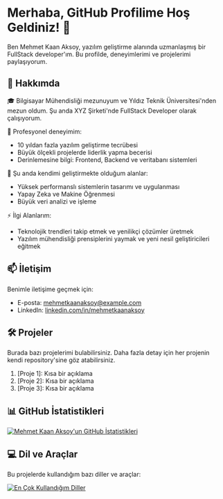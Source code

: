 # Merhaba, GitHub Profilime Hoş Geldiniz! 👋

Ben Mehmet Kaan Aksoy, yazılım geliştirme alanında uzmanlaşmış bir FullStack developer'ım. Bu profilde, deneyimlerimi ve projelerimi paylaşıyorum.

## 🚀 Hakkımda

🎓 Bilgisayar Mühendisliği mezunuyum ve Yıldız Teknik Üniversitesi'nden mezun oldum. Şu anda XYZ Şirketi'nde FullStack Developer olarak çalışıyorum.

💼 Profesyonel deneyimim:
- 10 yıldan fazla yazılım geliştirme tecrübesi
- Büyük ölçekli projelerde liderlik yapma becerisi
- Derinlemesine bilgi: Frontend, Backend ve veritabanı sistemleri

🌱 Şu anda kendimi geliştirmekte olduğum alanlar:
- Yüksek performanslı sistemlerin tasarımı ve uygulanması
- Yapay Zeka ve Makine Öğrenmesi
- Büyük veri analizi ve işleme

⚡ İlgi Alanlarım:
- Teknolojik trendleri takip etmek ve yenilikçi çözümler üretmek
- Yazılım mühendisliği prensiplerini yaymak ve yeni nesil geliştiricileri eğitmek

## 📫 İletişim

Benimle iletişime geçmek için:
- E-posta: mehmetkaanaksoy@example.com
- LinkedIn: [linkedin.com/in/mehmetkaanaksoy](https://www.linkedin.com/in/mehmetkaanaksoy)

## 🛠️ Projeler

Burada bazı projelerimi bulabilirsiniz. Daha fazla detay için her projenin kendi repository'sine göz atabilirsiniz.

1. [Proje 1]: Kısa bir açıklama
2. [Proje 2]: Kısa bir açıklama
3. [Proje 3]: Kısa bir açıklama

## 📊 GitHub İstatistikleri

[![Mehmet Kaan Aksoy'un GitHub İstatistikleri](https://github-readme-stats.vercel.app/api?username=mehmetkaanaksoy)](https://github.com/anuraghazra/github-readme-stats)

## 💻 Dil ve Araçlar

Bu projelerde kullandığım bazı diller ve araçlar:

[![En Çok Kullandığım Diller](https://github-readme-stats.vercel.app/api/top-langs/?username=mehmetkaanaksoy&layout=compact)](https://github.com/anuraghazra/github-readme-stats)
